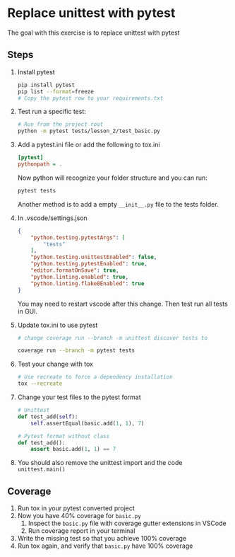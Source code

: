 # Replace unittest with pytest

The goal with this exercise is to replace unittest with pytest

## Steps

1. Install pytest

    ```bash
    pip install pytest
    pip list --format=freeze
    # Copy the pytest row to your requirements.txt
    ```

2. Test run a specific test:

    ```bash
    # Run from the project root
    python -m pytest tests/lesson_2/test_basic.py
    ```

3. Add a pytest.ini file or add the following to tox.ini

    ```ini
    [pytest]
    pythonpath = .
    ```

    Now python will recognize your folder structure and you can run:

    ```bash
    pytest tests
    ```

    Another method is to add a empty `__init__.py` file to the tests folder.

4. In .vscode/settings.json

    ```json
    {
        "python.testing.pytestArgs": [
            "tests"
        ],
        "python.testing.unittestEnabled": false,
        "python.testing.pytestEnabled": true,
        "editor.formatOnSave": true,
        "python.linting.enabled": true,
        "python.linting.flake8Enabled": true
    }
    ```

    You may need to restart vscode after this change. Then test run all tests in GUI.

5. Update tox.ini to use pytest

    ```bash
    # change coverage run --branch -m unittest discover tests to

    coverage run --branch -m pytest tests

    ```

6. Test your change with tox

    ```Bash
    # Use recreate to force a dependency installation
    tox --recreate
    ```

7. Change your test files to the pytest format

    ```python
    # Unittest
    def test_add(self):
        self.assertEqual(basic.add(1, 1), 7)
    ```

    ```python
    # Pytest format without class
    def test_add():
        assert basic.add(1, 1) == 7
    ```

8. You should also remove the unittest import and the code `unittest.main()`

## Coverage

1. Run tox in your pytest converted project
2. Now you have 40% coverage for `basic.py`
   1. Inspect the `basic.py` file with coverage gutter extensions in VSCode
   2. Run coverage report in your terminal
3. Write the missing test so that you achieve 100% coverage
4. Run tox again, and verify that `basic.py` have 100% coverage
